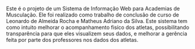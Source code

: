 Este é o projeto de um Sistema de Informação Web para Academias de Musculação. Ele foi realizado como trabalho de conclusão de curso de Leonardo de Almeida Rocha e Matheus Adriano da Silva. Este sistema tem como intuito melhorar o acompanhamento fisíco dos atletas, possibilitando transparência para que eles visualizem seus dados, e melhorar a gerência feita por parte dos professores nos dados dos atletas. 
